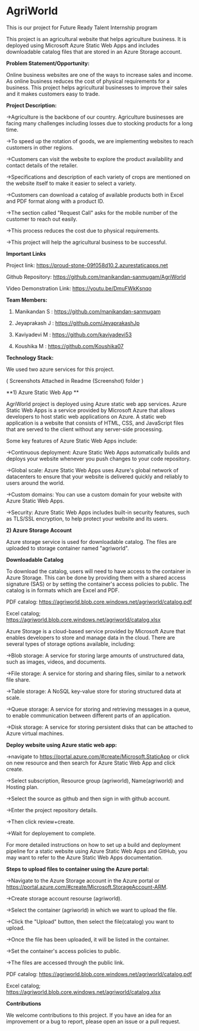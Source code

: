 # AgriWorld
This is our project for Future Ready Talent Internship program

This project is an agricultural website that helps agriculture business. It is deployed using Microsoft Azure Static Web Apps and includes downloadable catalog files that are stored in an Azure Storage account.

**Problem Statement/Opportunity:**

Online business websites are one of the ways to increase sales and income. As online business reduces the cost of physical requirements for a business. This project helps agricultural businesses to improve their sales and it makes customers easy to trade.

**Project Description:**

->Agriculture is the backbone of our country. Agriculture businesses are facing many challenges including losses due to stocking  products for a long time. 

->To speed up the rotation of goods, we are implementing websites to reach customers in other regions. 

->Customers can visit the website to explore the product availability and contact details of the retailer. 

->Specifications and description of each variety of crops are mentioned on the website itself to make it easier to select a variety.

->Customers can download a catalog of available products both in Excel and PDF format along with a product ID. 

->The section called "Request Call" asks for the mobile number of the customer to reach out easily. 

->This process reduces the cost due to physical requirements. 

->This project will help the agricultural business to be successful.

**Important Links**

Project link: https://proud-stone-09f058d10.2.azurestaticapps.net

Github Repository: https://github.com/manikandan-sanmugam/AgriWorld

Video Demonstration Link: https://youtu.be/DmuFWkKsnqo


**Team Members:**

1) Manikandan S : https://github.com/manikandan-sanmugam

2) Jeyaprakash J : https://github.com/JeyaprakashJp

3) Kaviyadevi M : https://github.com/kaviyadevi53

4) Koushika M : https://github.com/Koushika07


**Technology Stack:**

We used two azure services for this project.

( Screenshots Attached in Readme (Screenshot) folder )

**1) Azure Static Web App **
     
AgriWorld project is deployed using Azure static web app services. Azure Static Web Apps is a service provided by Microsoft Azure that allows developers to host static web applications on Azure. A static web application is a website that consists of HTML, CSS, and JavaScript files that are served to the client without any server-side processing.

Some key features of Azure Static Web Apps include:

->Continuous deployment: Azure Static Web Apps automatically builds and deploys your website whenever you push changes to your code repository.

->Global scale: Azure Static Web Apps uses Azure's global network of datacenters to ensure that your website is delivered quickly and reliably to users around the world.

->Custom domains: You can use a custom domain for your website with Azure Static Web Apps.

->Security: Azure Static Web Apps includes built-in security features, such as TLS/SSL encryption, to help protect your website and its users.

**2) Azure Storage Account**

Azure storage service is used for downloadable catalog. The files are uploaded to storage container named "agriworld".

**Downloadable Catalog**

To download the catalog, users will need to have access to the container in Azure Storage. This can be done by providing them with a shared access signature (SAS) or by setting the container's access policies to public. The catalog is in formats which are Excel and PDF.


PDF catalog: https://agriworld.blob.core.windows.net/agriworld/catalog.pdf

Excel catalog; https://agriworld.blob.core.windows.net/agriworld/catalog.xlsx


Azure Storage is a cloud-based service provided by Microsoft Azure that enables developers to store and manage data in the cloud. There are several types of storage options available, including:

->Blob storage: A service for storing large amounts of unstructured data, such as images, videos, and documents.

->File storage: A service for storing and sharing files, similar to a network file share.

->Table storage: A NoSQL key-value store for storing structured data at scale.

->Queue storage: A service for storing and retrieving messages in a queue, to enable communication between different parts of an application.

->Disk storage: A service for storing persistent disks that can be attached to Azure virtual machines.

**Deploy website using Azure static web app:**

->navigate to https://portal.azure.com/#create/Microsoft.StaticApp or click on new resource and then search for Azure Static Web App and click create.

->Select subscription, Resource group (agriworld), Name(agriworld) and Hosting plan.

->Select the source as github and then sign in with github account.

->Enter the project repository details.

->Then click review+create.

->Wait for deployement to complete.


For more detailed instructions on how to set up a build and deployment pipeline for a static website using Azure Static Web Apps and GitHub, you may want to refer to the Azure Static Web Apps documentation.


**Steps to upload files to container using the Azure portal:**

->Navigate to the Azure Storage account in the Azure portal or https://portal.azure.com/#create/Microsoft.StorageAccount-ARM.

->Create storage account resourse (agriworld). 

->Select the container (agriworld) in which we want to upload the file.

->Click the "Upload" button, then select the file(catalog) you want to upload.

->Once the file has been uploaded, it will be listed in the container.

->Set the container's access policies to public.

->The files are accessed through the public link.

PDF catalog: https://agriworld.blob.core.windows.net/agriworld/catalog.pdf

Excel catalog; https://agriworld.blob.core.windows.net/agriworld/catalog.xlsx

**Contributions**

We welcome contributions to this project. If you have an idea for an improvement or a bug to report, please open an issue or a pull request.







